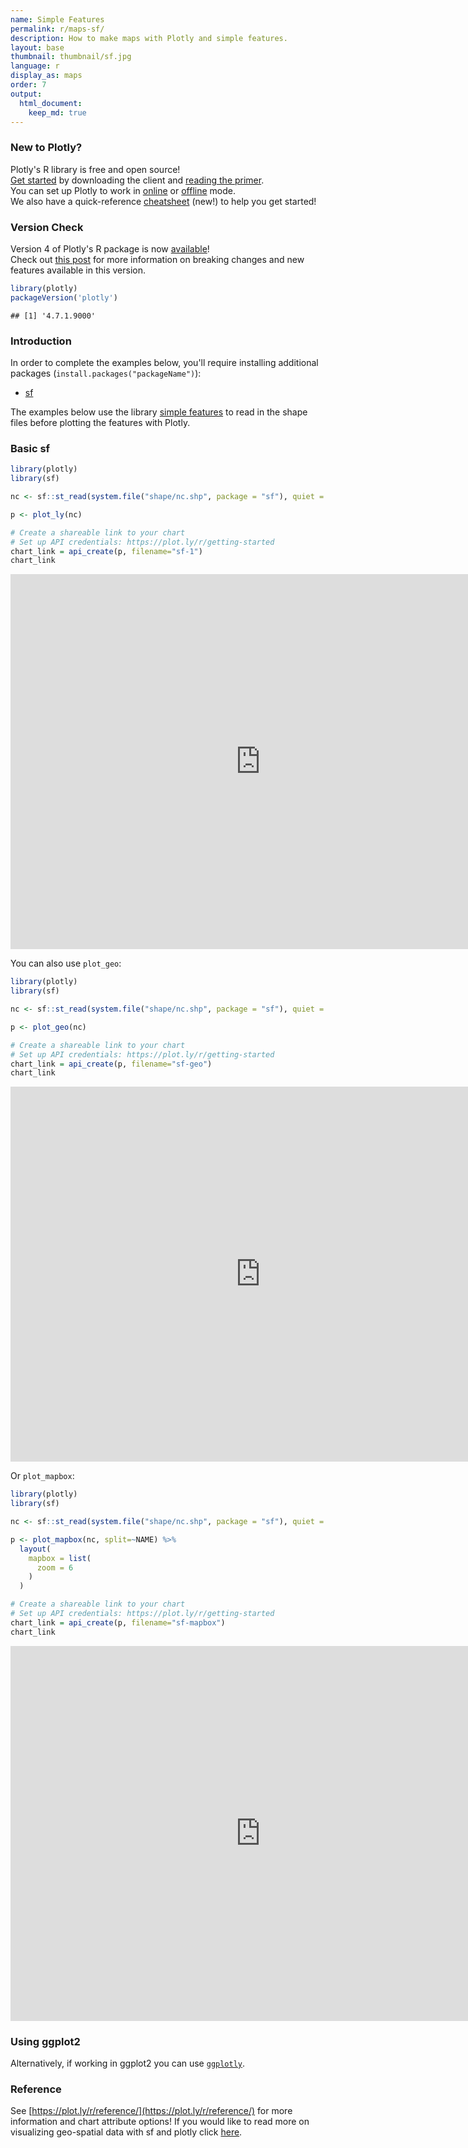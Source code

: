 ```yaml
---
name: Simple Features
permalink: r/maps-sf/
description: How to make maps with Plotly and simple features.
layout: base
thumbnail: thumbnail/sf.jpg
language: r
display_as: maps
order: 7
output:
  html_document:
    keep_md: true
---
```




### New to Plotly?

Plotly's R library is free and open source!<br>
[Get started](https://plot.ly/r/getting-started/) by downloading the client and [reading the primer](https://plot.ly/r/getting-started/).<br>
You can set up Plotly to work in [online](https://plot.ly/r/getting-started/#hosting-graphs-in-your-online-plotly-account) or [offline](https://plot.ly/r/offline/) mode.<br>
We also have a quick-reference [cheatsheet](https://images.plot.ly/plotly-documentation/images/r_cheat_sheet.pdf) (new!) to help you get started!

### Version Check

Version 4 of Plotly's R package is now [available](https://plot.ly/r/getting-started/#installation)!<br>
Check out [this post](http://moderndata.plot.ly/upgrading-to-plotly-4-0-and-above/) for more information on breaking changes and new features available in this version.


```r
library(plotly)
packageVersion('plotly')
```

```
## [1] '4.7.1.9000'
```

### Introduction

In order to complete the examples below, you'll require installing additional packages (`install.packages("packageName")`):
- [sf](https://github.com/r-spatial/sf)

The examples below use the library [simple features](https://r-spatial.github.io/sf/) to read in the shape files before plotting the features with Plotly.

### Basic sf 


```r
library(plotly)
library(sf)

nc <- sf::st_read(system.file("shape/nc.shp", package = "sf"), quiet = TRUE)

p <- plot_ly(nc)

# Create a shareable link to your chart
# Set up API credentials: https://plot.ly/r/getting-started
chart_link = api_create(p, filename="sf-1")
chart_link
```

<iframe src="https://plot.ly/~RPlotBot/5439.embed" width="800" height="600" id="igraph" scrolling="no" seamless="seamless" frameBorder="0"> </iframe>

You can also use `plot_geo`:


```r
library(plotly)
library(sf)

nc <- sf::st_read(system.file("shape/nc.shp", package = "sf"), quiet = TRUE)

p <- plot_geo(nc)

# Create a shareable link to your chart
# Set up API credentials: https://plot.ly/r/getting-started
chart_link = api_create(p, filename="sf-geo")
chart_link
```

<iframe src="https://plot.ly/~RPlotBot/5441.embed" width="800" height="600" id="igraph" scrolling="no" seamless="seamless" frameBorder="0"> </iframe>

Or `plot_mapbox`:


```r
library(plotly)
library(sf)

nc <- sf::st_read(system.file("shape/nc.shp", package = "sf"), quiet = TRUE)

p <- plot_mapbox(nc, split=~NAME) %>%
  layout(
    mapbox = list(
      zoom = 6
    )
  )

# Create a shareable link to your chart
# Set up API credentials: https://plot.ly/r/getting-started
chart_link = api_create(p, filename="sf-mapbox")
chart_link
```

<iframe src="https://plot.ly/~RPlotBot/5443.embed" width="800" height="600" id="igraph" scrolling="no" seamless="seamless" frameBorder="0"> </iframe>

### Using ggplot2

Alternatively, if working in ggplot2 you can use [`ggplotly`](https://plot.ly/ggplot2/maps-sf/).

### Reference

See [https://plot.ly/r/reference/](https://plot.ly/r/reference/) for more information and chart attribute options! If you would like to read more on visualizing geo-spatial data with sf and plotly click [here](https://blog.cpsievert.me/2018/03/30/visualizing-geo-spatial-data-with-sf-and-plotly/).
